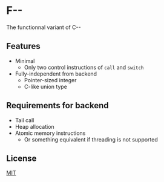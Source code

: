 # F--

The functionnal variant of C--

## Features

- Minimal
  - Only two control instructions of `call` and `switch`
- Fully-independent from backend
  - Pointer-sized integer
  - C-like union type

## Requirements for backend

- Tail call
- Heap allocation
- Atomic memory instructions
  - Or something equivalent if threading is not supported

## License

[MIT](LICENSE)
